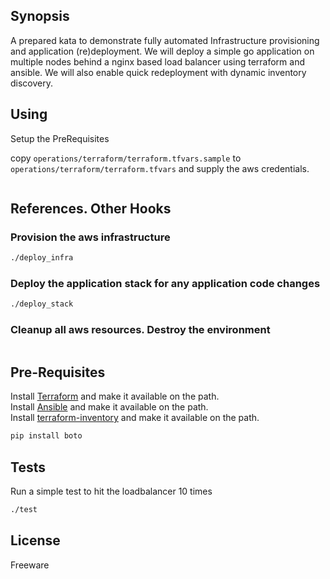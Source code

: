 ## Synopsis

A prepared kata to demonstrate fully automated Infrastructure provisioning and application (re)deployment. We will deploy a simple go application on multiple nodes behind a nginx based load balancer using terraform and ansible. We will also enable quick redeployment with dynamic inventory discovery.

## Using

Setup the PreRequisites

copy `operations/terraform/terraform.tfvars.sample` to `operations/terraform/terraform.tfvars` and supply the aws credentials.

```./run
```

## References. Other Hooks

### Provision the aws infrastructure
```bash
./deploy_infra
```

### Deploy the application stack for any application code changes
```bash
./deploy_stack
```

### Cleanup all aws resources. Destroy the environment
```./cleanup
```
## Pre-Requisites

Install [Terraform](https://www.terraform.io/intro/getting-started/install.html) and make it available on the path.  
Install [Ansible](http://docs.ansible.com/ansible/intro_installation.html)  and make it available on the path.  
Install [terraform-inventory](https://github.com/adammck/terraform-inventory) and make it available on the path.  
```bash
pip install boto
``` 

## Tests

Run a simple test to hit the loadbalancer 10 times
```bash
./test
```

## License

Freeware
